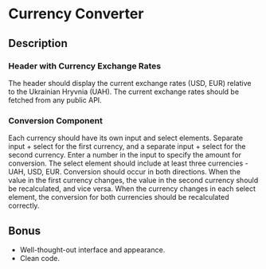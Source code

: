 # Currency Converter

## Description

### Header with Currency Exchange Rates

The header should display the current exchange rates (USD, EUR) relative to the
Ukrainian Hryvnia (UAH). The current exchange rates should be fetched from any
public API.

### Conversion Component

Each currency should have its own input and select elements. Separate input +
select for the first currency, and a separate input + select for the second
currency. Enter a number in the input to specify the amount for conversion. The
select element should include at least three currencies - UAH, USD, EUR.
Conversion should occur in both directions. When the value in the first currency
changes, the value in the second currency should be recalculated, and vice
versa. When the currency changes in each select element, the conversion for both
currencies should be recalculated correctly.

## Bonus

- Well-thought-out interface and appearance.
- Clean code.
